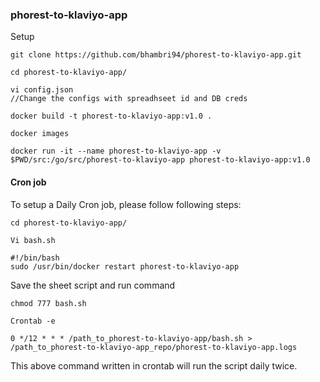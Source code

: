 ### phorest-to-klaviyo-app

Setup

```
git clone https://github.com/bhambri94/phorest-to-klaviyo-app.git

cd phorest-to-klaviyo-app/

vi config.json 
//Change the configs with spreadhseet id and DB creds

docker build -t phorest-to-klaviyo-app:v1.0 .

docker images

docker run -it --name phorest-to-klaviyo-app -v $PWD/src:/go/src/phorest-to-klaviyo-app phorest-to-klaviyo-app:v1.0

```

#### Cron job

To setup a Daily Cron job, please follow following steps:
 
```
cd phorest-to-klaviyo-app/

Vi bash.sh

```
```
#!/bin/bash
sudo /usr/bin/docker restart phorest-to-klaviyo-app
```

Save the sheet script and run command 

```
chmod 777 bash.sh

Crontab -e

0 */12 * * * /path_to_phorest-to-klaviyo-app/bash.sh > /path_to_phorest-to-klaviyo-app_repo/phorest-to-klaviyo-app.logs

```
This above command written in crontab will run the script daily twice.
